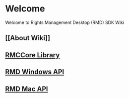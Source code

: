 # Welcome

Welcome to Rights Management Desktop (RMD) SDK Wiki

## [[About Wiki]]
## [RMCCore Library](RMSDK/Home)
## [RMD Windows API](SDWL/Home)
## [RMD Mac API](SDML/Home)